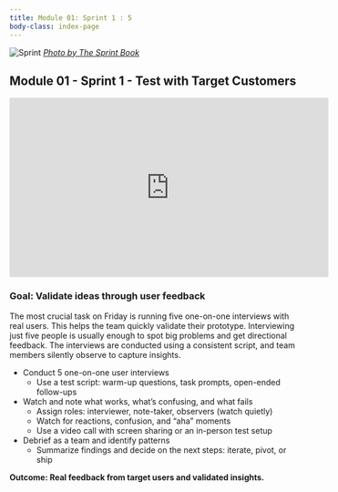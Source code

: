 ```yaml
---
title: Module 01: Sprint 1 : 5
body-class: index-page
---
```


![Sprint]({{URLROOT}}/shared/img/sprint_5.png)
*[Photo by The Sprint Book](https://www.thesprintbook.com/the-design-sprint)*

## Module 01 - Sprint 1 - Test with Target Customers

<iframe width="560" height="315" src="https://www.youtube.com/embed/jQmBuKN10VY?si=XUaziWZcJK9CgJs-" title="YouTube video player" frameborder="0" allow="accelerometer; autoplay; clipboard-write; encrypted-media; gyroscope; picture-in-picture; web-share" referrerpolicy="strict-origin-when-cross-origin" allowfullscreen></iframe>

### Goal: Validate ideas through user feedback

The most crucial task on Friday is running five one-on-one interviews with real users. This helps the team quickly validate their prototype. Interviewing just five people is usually enough to spot big problems and get directional feedback. The interviews are conducted using a consistent script, and team members silently observe to capture insights.

* Conduct 5 one-on-one user interviews
    - Use a test script: warm-up questions, task prompts, open-ended follow-ups
* Watch and note what works, what’s confusing, and what fails
    - Assign roles: interviewer, note-taker, observers (watch quietly)
    - Watch for reactions, confusion, and “aha” moments
    - Use a video call with screen sharing or an in-person test setup
* Debrief as a team and identify patterns
    - Summarize findings and decide on the next steps: iterate, pivot, or ship

**Outcome: Real feedback from target users and validated insights.**
